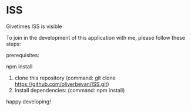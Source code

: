 # ISS
Givetimes ISS is visible


To join in the development of this application with me, please follow these steps:

prerequisites:

npm install
 
1. clone this repository (command: git clone https://github.com/oliverbevan/ISS.git)
2. install dependencies: (command: npm install)

happy developing!
